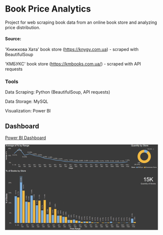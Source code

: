 # Book Price Analytics

Project for web scraping book data from an online book store and analyzing price distribution.

#### Source:

'Книжкова Хата' book store (https://knygy.com.ua) - scraped with BeautifulSoup

'КМБУКС' book store (https://kmbooks.com.ua/) - scraped with API requests


### Tools

Data Scraping: Python (BeautifulSoup, API requests)

Data Storage: MySQL

Visualization: Power BI

## Dashboard

[Power BI Dashboard](./dashboard/Book%20Price%20Distribution%20Dashboard.pbix)

![Dashboard](./dashboard/Book%20Price%20Distribution%20Dashboard.png)
